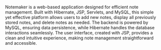 Notemaker is a web-based application designed for efficient note management. Built with Hibernate, JSP, Servlets, and MySQL, this simple yet effective platform allows users to add new notes, display all previously stored notes, and delete notes as needed. The backend is powered by MySQL, ensuring data persistence, while Hibernate handles the database interactions seamlessly. The user interface, created with JSP, provides a clean and intuitive experience, making note management straightforward and accessible.
